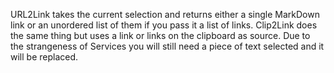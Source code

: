 URL2Link takes the current selection and returns either a single MarkDown 
link or an unordered list of them if you pass it a list of links. 
Clip2Link does the same thing but uses a link or links on the clipboard 
as source. Due to the strangeness of Services you will still need a piece 
of text selected and it will be replaced.

